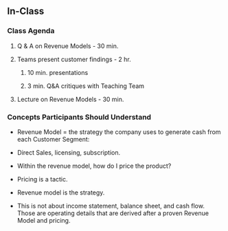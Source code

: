## In-Class

### Class Agenda

1. Q & A on Revenue Models - 30 min.

2. Teams present customer findings - 2 hr.

    1. 10 min. presentations

    2. 3 min. Q&A critiques with Teaching Team

3. Lecture on Revenue Models - 30 min.

### Concepts Participants Should Understand

* Revenue Model = the strategy the company uses to generate cash from each Customer Segment:

*  Direct Sales, licensing, subscription.

* Within the revenue model, how do I price the product?

* Pricing is a tactic.

* Revenue model is the strategy.

* This is not about income statement, balance sheet, and cash flow. Those are operating details that are derived after a proven Revenue Model and pricing.
